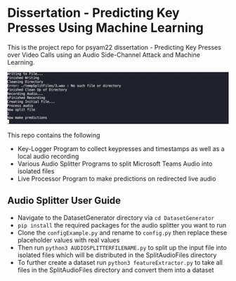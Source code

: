 # Dissertation - Predicting Key Presses Using Machine Learning

This is the project repo for psyam22 dissertation - Predicting Key Presses over Video Calls using an Audio Side-Channel Attack and Machine Learning.

![animated_gif_of_live_processor](./DocumentationAssets/Live_Processor_In_Action.gif)

This repo contains the following
* Key-Logger Program to collect keypresses and timestamps as well as a local audio recording
* Various Audio Splitter Programs to split Microsoft Teams Audio into isolated files
* Live Processor Program to make predictions on redirected live audio

## Audio Splitter User Guide
- Navigate to the DatasetGenerator directory via `cd DatasetGenerator`
- `pip install` the required packages for the audio splitter you want to run
- Clone the `configExample.py` and rename to `config.py` then replace these placeholder values with real values
- Then run `python3 AUDIOSPLITTERFILENAME.py` to split up the input file into isolated files which will be distributed in the SplitAudioFiles directory
- To further create a dataset run `python3 featureExtractor.py` to take all files in the SplitAudioFiles directory and convert them into a dataset






